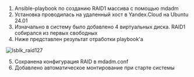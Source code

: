 1) Ansible-playbook по созданию RAID1 массива с помощью mdadm
2) Установка проводилась на удаленный хост в Yandex.Cloud на Ubuntu 24.01
3) Изначально в систему было добавлено 4 виртуальных диска. RAID1 собирался из первых свободных
4) Ниже представлен результат отработки playbook'a

![lsblk_raid127](https://github.com/user-attachments/assets/211ddf6f-f68c-4db4-9719-48d0ad106a7e)

5) Сохранена конфигурация RAID в mdadm.conf
6) Добавлено автоматическое монтирование при старте системы
